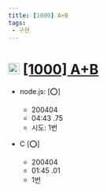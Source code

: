 ```yaml
---
title: [1000] A+B
tags: 
 - 구현
---
```


# <img src='https://doky.space/assets/icpclev/b5.svg' height=23px> [[1000] A+B](http://icpc.me/1000)

- node.js: [:o:]
  - 200404
  - 04:43 .75
  - 시도: 1번

- C [:o:]
  - 200404
  - 01:45 .01
  - 1번
